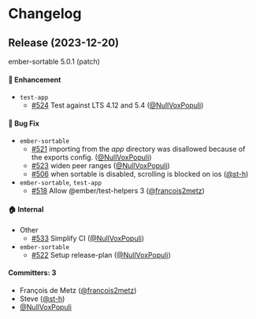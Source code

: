 # Changelog
## Release (2023-12-20)

ember-sortable 5.0.1 (patch)

#### :rocket: Enhancement
* `test-app`
  * [#524](https://github.com/adopted-ember-addons/ember-sortable/pull/524) Test against LTS 4.12 and 5.4 ([@NullVoxPopuli](https://github.com/NullVoxPopuli))

#### :bug: Bug Fix
* `ember-sortable`
  * [#521](https://github.com/adopted-ember-addons/ember-sortable/pull/521) importing from the _app_ directory was disallowed because of the exports config. ([@NullVoxPopuli](https://github.com/NullVoxPopuli))
  * [#523](https://github.com/adopted-ember-addons/ember-sortable/pull/523) widen peer ranges ([@NullVoxPopuli](https://github.com/NullVoxPopuli))
  * [#506](https://github.com/adopted-ember-addons/ember-sortable/pull/506) when sortable is disabled, scrolling is blocked on ios ([@st-h](https://github.com/st-h))
* `ember-sortable`, `test-app`
  * [#518](https://github.com/adopted-ember-addons/ember-sortable/pull/518) Allow @ember/test-helpers 3 ([@francois2metz](https://github.com/francois2metz))

#### :house: Internal
* Other
  * [#533](https://github.com/adopted-ember-addons/ember-sortable/pull/533) Simplify CI ([@NullVoxPopuli](https://github.com/NullVoxPopuli))
* `ember-sortable`
  * [#522](https://github.com/adopted-ember-addons/ember-sortable/pull/522) Setup release-plan ([@NullVoxPopuli](https://github.com/NullVoxPopuli))

#### Committers: 3
- François de Metz ([@francois2metz](https://github.com/francois2metz))
- Steve ([@st-h](https://github.com/st-h))
- [@NullVoxPopuli](https://github.com/NullVoxPopuli)
